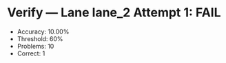 # Verify — Lane lane_2 Attempt 1: FAIL

- Accuracy: 10.00%
- Threshold: 60%
- Problems: 10
- Correct: 1